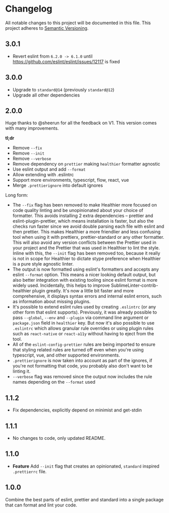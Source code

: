 # Changelog

All notable changes to this project will be documented in this file.
This project adheres to [Semantic Versioning](http://semver.org/).

## 3.0.1

- Revert eslint from `6.2.0 -> 6.1.0` until https://github.com/eslint/eslint/issues/12117 is fixed

## 3.0.0

- Upgrade to `standard@14` (previously `standard@12`)
- Upgrade all other dependencies

## 2.0.0

Huge thanks to @sheerun for all the feedback on V1. This version comes with many improvements.

**tl;dr**

- Remove `--fix`
- Remove `--init`
- Remove `--verbose`
- Remove dependency on `prettier` making `healthier` formatter agnostic
- Use eslint output and add `--format`
- Allow extending with .eslintrc
- Support more environments, typescript, flow, react, vue
- Merge `.prettierignore` into default ignores

Long form:

- The `--fix` flag has been removed to make Healthier more focused on code quality linting and be unopinionated about your choice of formatter. This avoids installing 2 extra dependencies – prettier and eslint-plugin-prettier, which means installation is faster, but also the checks run faster since we avoid double parsing each file with eslint and then prettier. This makes Healthier a more friendlier and less confusing tool when using it with prettierx, prettier-standard or any other formatter. This will also avoid any version conflicts between the Prettier used in your project and the Prettier that was used in Healthier to lint the style. Inline with this, the `--init` flag has been removed too, because it really is not in scope for Healthier to dictate stype preference when Healthier is a pure style agnostic linter.
- The output is now formatted using eslint's formatters and accepts any eslint `--format` option. This means a nicer looking default output, but also better integration with existing tooling since eslint format is more widely used. Incidentally, this helps to improve SublimeLinter-contrib-healthier plugin greatly. It's now a little bit faster and more comprehensive, it displays syntax errors and internal eslint errors, such as information about missing plugins.
- It's possible to extend eslint rules used by creating `.eslintrc` (or any other form that eslint supports). Previously, it was already possible to pass `--global`, `--env` and `--plugin` via command line argument or `package.json` field in `healthier` key. But now it's also possible to use `.eslintrc` which allows granular rule overrides or using plugin rules such as `react-native` or `react-a11y` without having to eject from the tool.
- All of the `eslint-config-prettier` rules are being imported to ensure that styling related rules are turned off even when you're using typescript, vue, and other supported environments.
- `.prettierignore` is now taken into account as part of the ignores, if you're not formatting that code, you probably also don't want to be linting it.
- `--verbose` flag was removed since the output now includes the rule names depending on the `--format` used

## 1.1.2

- Fix dependencies, explicitly depend on minimist and get-stdin

## 1.1.1

- No changes to code, only updated README.

## 1.1.0

- **Feature** Add `--init` flag that creates an opinionated, `standard` inspired `.prettierrc` file.

## 1.0.0

Combine the best parts of eslint, prettier and standard into a single package that can format and lint your code.
